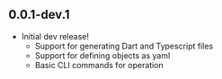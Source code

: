 ## 0.0.1-dev.1

- Initial dev release!
  - Support for generating Dart and Typescript files
  - Support for defining objects as yaml
  - Basic CLI commands for operation
